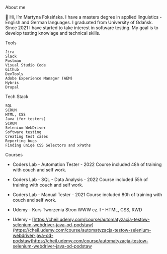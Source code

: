 About me

👋 Hi, I’m Martyna Foksińska. I have a masters degree in applied linguistics - English and German languages. I graduated from University of Gdańsk. Since 2021 I have started to take interest in software testing. My goal is to develop testing knowlage and technical skills.

Tools

    Jira
    Slack
    Postman
    Visual Studio Code    
    Github
    DevTools
    Adobe Experience Manager (AEM)
    Hybris
    Drupal   
   
Tech Stack
   
    SQL   
    SCRUM
    HTML, CSS
    Java (for testers)
    SCRUM
    Selenium WebDriver
    Software testing
    Creating test cases
    Reporting bugs
    Finding uniqe CSS Selectors and xPaths
   
Courses

* Coders Lab - Automation Tester - 2022
      Course included 48h of training with couch and self work.
        
* Coders Lab - SQL - Data Analysis - 2022
      Course included 55h of training with couch and self work.
       
* Coders Lab - Manual Tester - 2021
      Course included 80h of training with couch and self work.

* Udemy - Kurs Tworzenia Stron WWW cz. I - HTML, CSS, RWD
      
  
* Udemy - [https://cheil.udemy.com/course/automatyzacja-testow-selenium-webdriver-java-od-podstaw](https://cheil.udemy.com/course/automatyzacja-testow-selenium-webdriver-java-od-podstaw)https://cheil.udemy.com/course/automatyzacja-testow-selenium-webdriver-java-od-podstaw
